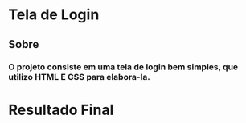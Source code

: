 # Tela de Login

## Sobre

### O projeto consiste em uma tela de login bem simples, que utilizo HTML E CSS para elabora-la.

# Resultado Final


